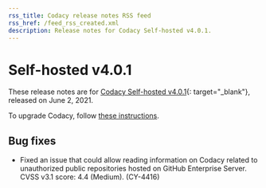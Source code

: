 ```yaml
---
rss_title: Codacy release notes RSS feed
rss_href: /feed_rss_created.xml
description: Release notes for Codacy Self-hosted v4.0.1.
---
```


# Self-hosted v4.0.1

These release notes are for [Codacy Self-hosted v4.0.1](https://github.com/codacy/chart/releases/tag/4.0.1){: target="_blank"}, released on June 2, 2021.

To upgrade Codacy, follow [these instructions](../../chart/maintenance/upgrade.md).

## Bug fixes

-   Fixed an issue that could allow reading information on Codacy related to unauthorized public repositories hosted on GitHub Enterprise Server. CVSS v3.1 score: 4.4 (Medium). (CY-4416)
